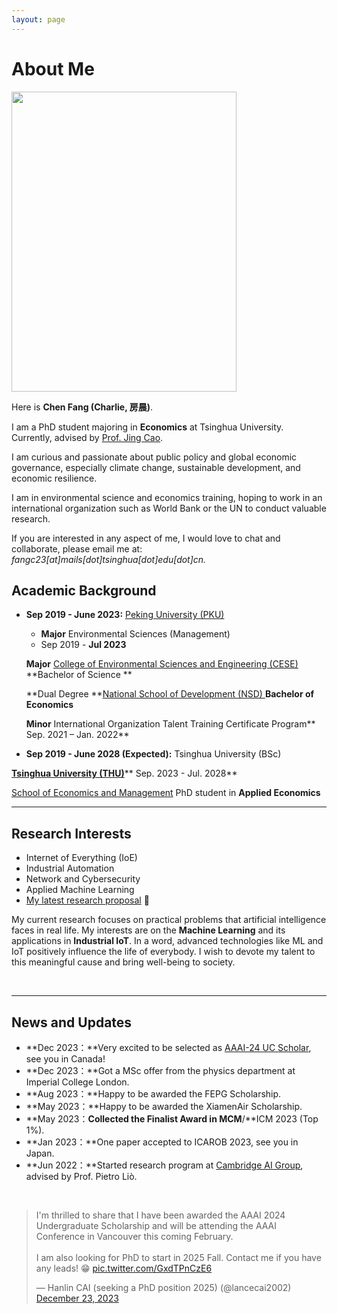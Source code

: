 ```yaml
---
layout: page
---
```

# About Me


<img src="https://caihanlin.com/caihanlin.jpg" class="floatpic" width="360" height="480">

Here is **Chen Fang (Charlie, 房晨)**.


I am a PhD student majoring in **Economics** at Tsinghua University. Currently, advised by [Prof. Jing Cao](https://cn.chinaproject.harvard.edu/people/jing-cao).


I am curious and passionate about public policy and global economic governance, especially climate change, sustainable development, and economic resilience.


I am in environmental science and economics training, hoping to work in an international organization such as World Bank or the UN to conduct valuable research.


If you are interested in any aspect of me, I would love to chat and collaborate, please email me at: *fangc23[at]mails[dot]tsinghua[dot]edu[dot]cn.*


## Academic Background

- **Sep 2019 - June 2023:** [Peking University (PKU)](https://www.pku.edu.cn/)

  - **Major** Environmental Sciences (Management)
  - Sep 2019 - **Jul 2023**

  **Major**                 [College of Environmental
  Sciences and Engineering (CESE)](https://cese.pku.edu.cn/)     **Bachelor of Science    **

  **Dual Degree       **[National School
  of Development (NSD)     ](http://nsd.pku.edu.cn/)
  **Bachelor
  of Economics**

  **Minor**                International Organization Talent
  Training Certificate Program**        Sep.
  2021 – Jan. 2022**
- **Sep 2019 - June 2028 (Expected):** Tsinghua University (BSc)


[**Tsinghua University (THU)**](https://www.tsinghua.edu.cn/)**                                                                                                  Sep. 2023 - Jul. 2028**

[School of
Economics and Management](https://www.sem.tsinghua.edu.cn/)                                                          PhD student in **Applied Economics**






---

## Research Interests

- Internet of Everything (IoE)
- Industrial Automation
- Network and Cybersecurity
- Applied Machine Learning
- [My latest research proposal](https://caihanlin.com/file/proposal-2023.pdf) 🔗

My current research focuses on practical problems that artificial intelligence faces in real life. My interests are on the **Machine Learning** and its applications in **Industrial IoT**. In a word, advanced technologies like ML and IoT positively influence the life of everybody.  I wish to devote my talent to this meaningful cause and bring well-being to society.

<br>

---

## News and Updates

- **Dec 2023：**Very excited to be selected as [AAAI-24 UC Scholar](https://aaai-uc.github.io/), see you in Canada!
- **Dec 2023：**Got a MSc offer from the physics department at Imperial College London.
- **Aug 2023：**Happy to be awarded the FEPG Scholarship.
- **May 2023：**Happy to be awarded the XiamenAir Scholarship.
- **May 2023：**Collected the Finalist Award in MCM**/**ICM 2023 (Top 1%).
- **Jan 2023：**One paper accepted to ICAROB 2023, see you in Japan.
- **Jun 2022：**Started research program at [Cambridge AI Group](https://www.cl.cam.ac.uk/research/ai/), advised by Prof. Pietro Liò.

<br>

<blockquote class="twitter-tweet"><p lang="en" dir="ltr">I'm thrilled to share that I have been awarded the AAAI 2024 Undergraduate Scholarship and will be attending the AAAI Conference in Vancouver this coming February.<br><br>I am also looking for PhD to start in 2025 Fall. Contact me if you have any leads! 😁 <a href="https://t.co/GxdTPnCzE6">pic.twitter.com/GxdTPnCzE6</a></p>— Hanlin CAI (seeking a PhD position 2025) (@lancecai2002) <a href="https://twitter.com/lancecai2002/status/1738533328490463639?ref_src=twsrc%5Etfw">December 23, 2023</a></blockquote> <script async src="https://platform.twitter.com/widgets.js" charset="utf-8"></script>
